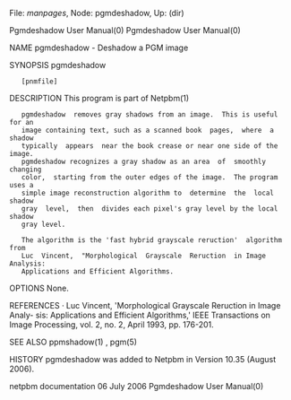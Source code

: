 File: *manpages*,  Node: pgmdeshadow,  Up: (dir)

Pgmdeshadow User Manual(0)                          Pgmdeshadow User Manual(0)



NAME
       pgmdeshadow - Deshadow a PGM image


SYNOPSIS
       pgmdeshadow

       [pnmfile]



DESCRIPTION
       This program is part of Netpbm(1)

       pgmdeshadow  removes gray shadows from an image.  This is useful for an
       image containing text, such as a scanned book  pages,  where  a  shadow
       typically  appears  near the book crease or near one side of the image.
       pgmdeshadow recognizes a gray shadow as an area  of  smoothly  changing
       color,  starting from the outer edges of the image.  The program uses a
       simple image reconstruction algorithm to  determine  the  local  shadow
       gray  level,  then  divides each pixel's gray level by the local shadow
       gray level.

       The algorithm is the 'fast hybrid grayscale reruction'  algorithm  from
       Luc  Vincent,  "Morphological  Grayscale  Reruction  in Image Analysis:
       Applications and Efficient Algorithms.



OPTIONS
       None.


REFERENCES
       ·      Luc Vincent, 'Morphological Grayscale Reruction in Image  Analy-
              sis:  Applications  and Efficient Algorithms,' IEEE Transactions
              on Image Processing, vol. 2, no. 2, April 1993, pp. 176-201.





SEE ALSO
       ppmshadow(1) , pgm(5)



HISTORY
       pgmdeshadow was added to Netpbm in Version 10.35 (August 2006).



netpbm documentation             06 July 2006       Pgmdeshadow User Manual(0)
